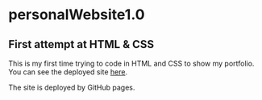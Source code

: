 # personalWebsite1.0

## First attempt at HTML & CSS

This is my first time trying to code in HTML and CSS to show my portfolio. You can see the deployed site [here](https://tr1pl3x.github.io/personalWebsite1.0/).

The site is deployed by GitHub pages.



